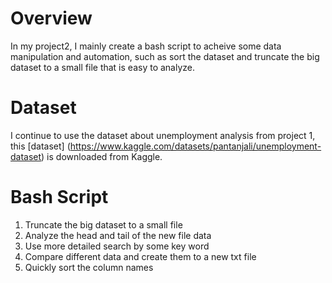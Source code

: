 # Overview
In my project2, I mainly create a bash script to acheive some data manipulation and automation, such as sort the dataset and truncate the big dataset to a small file that is easy to analyze. 

# Dataset
I continue to use the dataset about unemployment analysis from project 1, this [dataset] (https://www.kaggle.com/datasets/pantanjali/unemployment-dataset) is downloaded from Kaggle. 

# Bash Script
1. Truncate the big dataset to a small file
2. Analyze the head and tail of the new file data
3. Use more detailed search by some key word 
4. Compare different data and create them to a new txt file
5. Quickly sort the column names

